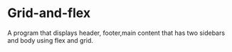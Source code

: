 # Grid-and-flex
A program that displays header, footer,main content that has two sidebars and body using flex and grid.

